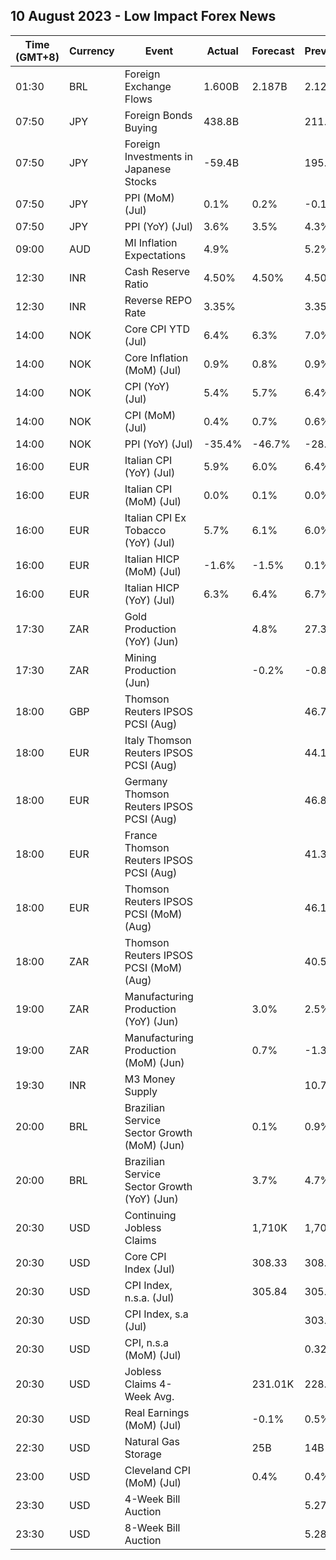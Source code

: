 ## 10 August 2023 - Low Impact Forex News

| Time (GMT+8) | Currency | Event | Actual | Forecast | Previous |
|------|----------|-------|--------|----------|----------|
| 01:30 | BRL | Foreign Exchange Flows | 1.600B | 2.187B | 2.126B |
| 07:50 | JPY | Foreign Bonds Buying | 438.8B |  | 211.7B |
| 07:50 | JPY | Foreign Investments in Japanese Stocks | -59.4B |  | 195.7B |
| 07:50 | JPY | PPI (MoM) (Jul) | 0.1% | 0.2% | -0.1% |
| 07:50 | JPY | PPI (YoY) (Jul) | 3.6% | 3.5% | 4.3% |
| 09:00 | AUD | MI Inflation Expectations | 4.9% |  | 5.2% |
| 12:30 | INR | Cash Reserve Ratio | 4.50% | 4.50% | 4.50% |
| 12:30 | INR | Reverse REPO Rate | 3.35% |  | 3.35% |
| 14:00 | NOK | Core CPI YTD (Jul) | 6.4% | 6.3% | 7.0% |
| 14:00 | NOK | Core Inflation (MoM) (Jul) | 0.9% | 0.8% | 0.9% |
| 14:00 | NOK | CPI (YoY) (Jul) | 5.4% | 5.7% | 6.4% |
| 14:00 | NOK | CPI (MoM) (Jul) | 0.4% | 0.7% | 0.6% |
| 14:00 | NOK | PPI (YoY) (Jul) | -35.4% | -46.7% | -28.5% |
| 16:00 | EUR | Italian CPI (YoY) (Jul) | 5.9% | 6.0% | 6.4% |
| 16:00 | EUR | Italian CPI (MoM) (Jul) | 0.0% | 0.1% | 0.0% |
| 16:00 | EUR | Italian CPI Ex Tobacco (YoY) (Jul) | 5.7% | 6.1% | 6.0% |
| 16:00 | EUR | Italian HICP (MoM) (Jul) | -1.6% | -1.5% | 0.1% |
| 16:00 | EUR | Italian HICP (YoY) (Jul) | 6.3% | 6.4% | 6.7% |
| 17:30 | ZAR | Gold Production (YoY) (Jun) |  | 4.8% | 27.3% |
| 17:30 | ZAR | Mining Production (Jun) |  | -0.2% | -0.8% |
| 18:00 | GBP | Thomson Reuters IPSOS PCSI (Aug) |  |  | 46.7 |
| 18:00 | EUR | Italy Thomson Reuters IPSOS PCSI (Aug) |  |  | 44.15 |
| 18:00 | EUR | Germany Thomson Reuters IPSOS PCSI (Aug) |  |  | 46.86 |
| 18:00 | EUR | France Thomson Reuters IPSOS PCSI (Aug) |  |  | 41.31 |
| 18:00 | EUR | Thomson Reuters IPSOS PCSI (MoM) (Aug) |  |  | 46.12 |
| 18:00 | ZAR | Thomson Reuters IPSOS PCSI (MoM) (Aug) |  |  | 40.58 |
| 19:00 | ZAR | Manufacturing Production (YoY) (Jun) |  | 3.0% | 2.5% |
| 19:00 | ZAR | Manufacturing Production (MoM) (Jun) |  | 0.7% | -1.3% |
| 19:30 | INR | M3 Money Supply |  |  | 10.7% |
| 20:00 | BRL | Brazilian Service Sector Growth (MoM) (Jun) |  | 0.1% | 0.9% |
| 20:00 | BRL | Brazilian Service Sector Growth (YoY) (Jun) |  | 3.7% | 4.7% |
| 20:30 | USD | Continuing Jobless Claims |  | 1,710K | 1,700K |
| 20:30 | USD | Core CPI Index (Jul) |  | 308.33 | 308.31 |
| 20:30 | USD | CPI Index, n.s.a. (Jul) |  | 305.84 | 305.11 |
| 20:30 | USD | CPI Index, s.a (Jul) |  |  | 303.84 |
| 20:30 | USD | CPI, n.s.a (MoM) (Jul) |  |  | 0.32% |
| 20:30 | USD | Jobless Claims 4-Week Avg. |  | 231.01K | 228.25K |
| 20:30 | USD | Real Earnings (MoM) (Jul) |  | -0.1% | 0.5% |
| 22:30 | USD | Natural Gas Storage |  | 25B | 14B |
| 23:00 | USD | Cleveland CPI (MoM) (Jul) |  | 0.4% | 0.4% |
| 23:30 | USD | 4-Week Bill Auction |  |  | 5.275% |
| 23:30 | USD | 8-Week Bill Auction |  |  | 5.285% |
